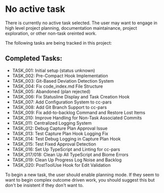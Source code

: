 # No active task

There is currently no active task selected. The user may want to engage in high level project planning, documentation maintainance, project exploration, or other non-task oreinted work.

The following tasks are being tracked in this project:

## Completed Tasks:
- TASK_001: Initial setup (status unknown)
- TASK_002: Pre-Compact Hook Implementation 
- TASK_003: Git-Based Deviation Detection System
- TASK_004: Fix code_index.md File Structure
- TASK_005: Abandoned (plan rejected)
- TASK_006: Fix Statusline Display and Task Creation Hook
- TASK_007: Add Configuration System to cc-pars
- TASK_008: Add Git Branch Support to cc-pars
- TASK_009: Fix add-to-backlog Command and Restore Lost Items
- TASK_010: Improve Handling for Non-Task Associated Commits
- TASK_011: Centralized Logging System
- TASK_012: Debug Capture Plan Approval Issue
- TASK_013: Test Capture Plan Hook Logging Fix
- TASK_014: Test Debug Logging in Capture Plan Hook
- TASK_015: Test Fixed Approval Detection
- TASK_016: Set Up TypeScript and Linting for cc-pars
- TASK_017/018: Clean Up All TypeScript and Biome Errors
- TASK_019: Clean Up Progress Log Noise and Backlog
- TASK_020: PostToolUse Hook for Edit Validation

To begin a new task, the user should enable planning mode. If they seem to want to begin complex outcome driven work, you should suggest this but don't be insistent if they don't want to.